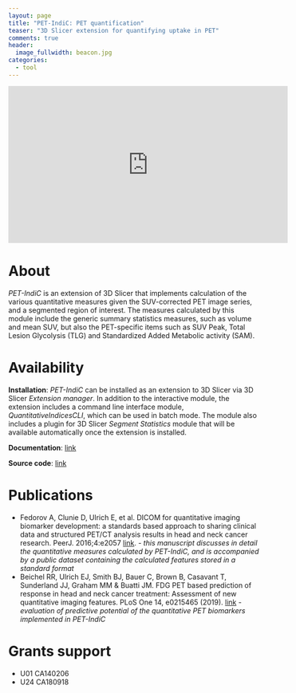 ```yaml
---
layout: page
title: "PET-IndiC: PET quantification"
teaser: "3D Slicer extension for quantifying uptake in PET"
comments: true
header:
  image_fullwidth: beacon.jpg
categories:
  - tool
---
```


<iframe width="560" height="315" src="https://www.youtube.com/embed/_JXxFSa_vzc?rel=0" frameborder="0" allow="autoplay; encrypted-media" allowfullscreen></iframe>

# About

_PET-IndiC_ is an extension of 3D Slicer that implements calculation of the various quantitative measures given the SUV-corrected PET image series, and a segmented region of interest. The measures calculated by this module include the generic summary statistics measures, such as volume and mean SUV, but also the PET-specific items such as SUV Peak, Total Lesion Glycolysis (TLG) and Standardized Added Metabolic activity (SAM).

# Availability

**Installation**: _PET-IndiC_ can be installed as an extension to 3D Slicer via 3D Slicer _Extension manager_. In addition to the interactive module, the extension includes a command line interface module, _QuantitativeIndicesCLI_, which can be used in batch mode. The module also includes a plugin for 3D Slicer _Segment Statistics_ module that will be available automatically once the extension is installed.

**Documentation**: [link](https://www.slicer.org/wiki/Documentation/Nightly/Extensions/PET-IndiC)

**Source code**: [link](https://github.com/QIICR/PET-IndiC)

# Publications

* Fedorov A, Clunie D, Ulrich E, et al. DICOM for quantitative imaging biomarker development: a standards based approach to sharing clinical data and structured PET/CT analysis results in head and neck cancer research. PeerJ. 2016;4:e2057 [link](http://dx.doi.org/10.7717/peerj.2057). - _this manuscript discusses in detail the quantitative measures calculated by PET-IndiC, and is accompanied by a public dataset containing the calculated features stored in a standard format_
* Beichel RR, Ulrich EJ, Smith BJ, Bauer C, Brown B, Casavant T, Sunderland JJ, Graham MM & Buatti JM. FDG PET based prediction of response in head and neck cancer treatment: Assessment of new quantitative imaging features. PLoS One 14, e0215465 (2019). [link](http://dx.doi.org/10.1371/journal.pone.0215465) - _evaluation of predictive potential of the quantitative PET biomarkers implemented in PET-IndiC_


# Grants support

* U01 CA140206
* U24 CA180918
